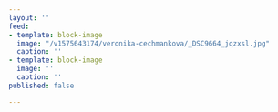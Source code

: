 ```yaml
---
layout: ''
feed:
- template: block-image
  image: "/v1575643174/veronika-cechmankova/_DSC9664_jqzxsl.jpg"
  caption: ''
- template: block-image
  image: ''
  caption: ''
published: false

---
```

